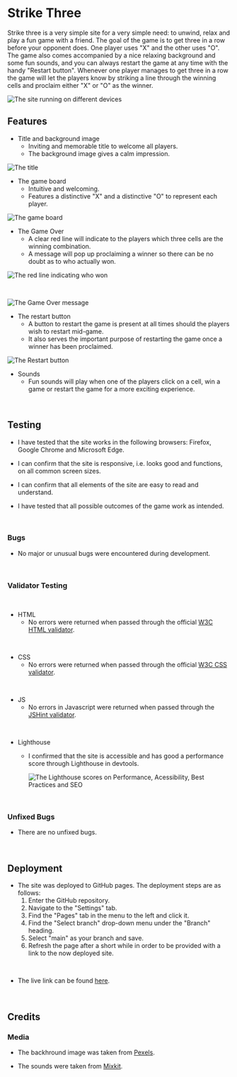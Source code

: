 # Strike Three

Strike three is a very simple site for a very simple need: to unwind, relax and play a fun game with a friend. The goal of the game is to get three in a row before your opponent does. One player uses "X" and the other uses "O". The game also comes accompanied by a nice relaxing background and some fun sounds, and you can always restart the game at any time with the handy "Restart button". Whenever one player manages to get three in a row the game will let the players know by striking a line through the winning cells and proclaim either "X" or "O" as the winner.

![The site running on different devices](assets/images/responsive.png)

## Features

* Title and background image
  - Inviting and memorable title to welcome all players.
  - The background image gives a calm impression.

![The title](assets/images/title.png)

* The game board
  - Intuitive and welcoming.
  - Features a distinctive "X" and a distinctive "O" to represent each player.

![The game board](assets/images/gameboard.png) 

* The Game Over
  - A clear red line will indicate to the players which three cells are the winning combination.
  - A message will pop up proclaiming a winner so there can be no doubt as to who actually won.

![The red line indicating who won](assets/images/gameboard-win.png)

<br>

![The Game Over message](assets/images/gameover.png)

* The restart button
  - A button to restart the game is present at all times should the players wish to restart mid-game.
  - It also serves the important purpose of restarting the game once a winner has been proclaimed.

![The Restart button](assets/images/restart.png)

* Sounds
  - Fun sounds will play when one of the players click on a cell, win a game or restart the game for a more exciting experience.

<br>

## Testing

* I have tested that the site works in the following browsers: Firefox, Google Chrome and Microsoft Edge.

* I can confirm that the site is responsive, i.e. looks good and functions, on all common screen sizes.

* I can confirm that all elements of the site are easy to read and understand.

* I have tested that all possible outcomes of the game work as intended.

<br>

### Bugs

* No major or unusual bugs were encountered during development.

<br>

### Validator Testing

<br>

* HTML
  - No errors were returned when passed through the official [W3C HTML validator](https://validator.w3.org/nu/?doc=https%3A%2F%2Fdrakain.github.io%2Fthree-in-a-row%2F).

<br>

* CSS
  - No errors were returned when passed through the official [W3C CSS validator](https://jigsaw.w3.org/css-validator/validator?uri=https%3A%2F%2Fdrakain.github.io%2Fthree-in-a-row%2F&profile=css3svg&usermedium=all&warning=1&vextwarning=&lang=en).

<br>

* JS
  - No errors in Javascript were returned when passed through the [JSHint validator](https://jshint.com/).

<br>

* Lighthouse
  - I confirmed that the site is accessible and has good a performance score through Lighthouse in devtools.

     ![The Lighthouse scores on Performance, Acessibility, Best Practices and SEO](assets/images/lighthouse.png)

<br>

  ### Unfixed Bugs

  * There are no unfixed bugs.

  <br>

## Deployment

  * The site was deployed to GitHub pages. The deployment steps are as follows:
    1. Enter the GitHub repository.
    2. Navigate to the "Settings" tab.
    3. Find the "Pages" tab in the menu to the left and click it.
    4. Find the "Select branch" drop-down menu under the "Branch" heading.
    5. Select "main" as your branch and save.
    6. Refresh the page after a short while in order to be provided with a link to the now deployed site.

  <br>

  * The live link can be found [here](https://drakain.github.io/three-in-a-row/).

  <br>

  ## Credits

  ### Media

  * The backhround image was taken from [Pexels](https://www.pexels.com/).

  * The sounds were taken from [Mixkit](https://mixkit.co/free-sound-effects/).